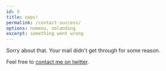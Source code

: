 ```yaml
---
id: 5
title: oops!
permalink: /contact-success/
options: nomenu, nolanding
excerpt: something went wrong
---
```


Sorry about that. Your mail didn't get through for some reason.

Feel free to <a target="_blank"
   href="{{ site.social.twitter }}">contact me on twitter</a>.
